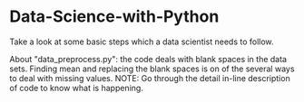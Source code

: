 # Data-Science-with-Python
Take a look at some basic steps which a data scientist needs to follow.

About "data_preprocess.py": the code deals with blank spaces in the data sets. Finding mean and replacing the blank spaces is on of
  the several ways to deal with missing values. 
  NOTE: Go through the detail in-line description of code to know what is happening.
